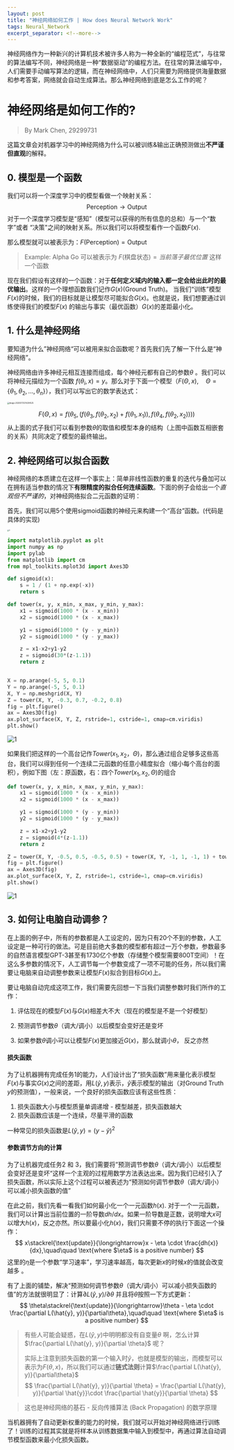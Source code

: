 ```yaml
---
layout: post
title: "神经网络如何工作 | How does Neural Network Work"
tags: Neural_Network
excerpt_separator: <!--more-->
---
```

<head>
    <script src="https://cdnjs.cloudflare.com/ajax/libs/mathjax/2.7.1/MathJax.js?config=TeX-AMS-MML_HTMLorMML" type="text/javascript"></script>
    <script type="text/x-mathjax-config">
        MathJax.Hub.Config({
            tex2jax: {
            skipTags: ['script', 'noscript', 'style', 'textarea', 'pre'],
            inlineMath: [ ['$','$'], ["\\(","\\)"] ],
            displayMath: [ ['$$','$$'], ["\\[","\\]"] ],
            }
        });
    </script>
</head>
神经网络作为一种新兴的计算机技术被许多人称为一种全新的“编程范式”，与往常的算法编写不同，神经网络是一种“数据驱动”的编程方法。在往常的算法编写中，人们需要手动编写算法的逻辑，而在神经网络中，人们只需要为网络提供海量数据和参考答案，网络就会自动生成算法。那么神经网络到底是怎么工作的呢？
<!--more-->

# 神经网络是如何工作的?

> By Mark Chen, 29299731

这篇文章会对机器学习中的神经网络为什么可以被训练&输出正确预测做出**不严谨但直观**的解释。

## 0. 模型是一个函数 

我们可以将一个深度学习中的模型看做一个映射关系：
$$
\text{Perception} \rightarrow \text{Output}
$$
对于一个深度学习模型是“感知”（模型可以获得的所有信息的总和）与一个“数字”或者 “决策"之间的映射关系。所以我们可以将模型看作一个函数$F(x)$.

那么模型就可以被表示为：$F(\text{Perception}) =\text{Output}$

> Example: Alpha Go 可以被表示为 $F(\text{棋盘状态}) = 当前落子最优位置$ 这样一个函数

现在我们假设有这样的一个函数：对于**任何定义域内的输入都一定会给出此时的最优输出**。这样的一个理想函数我们记作$G(x)$(Ground Truth)。 当我们“训练”模型$F(x)$的时候，我们的目标就是让模型尽可能拟合$G(x)$。也就是说，我们想要通过训练使得我们的模型$F(x)$ 的输出与事实（最优函数）$G(x)$的差距最小化。

## 1. 什么是神经网络

要知道为什么”神经网络“可以被用来拟合函数呢？首先我们先了解一下什么是“神经网络”。

神经网络由许多神经元相互连接而组成，每个神经元都有自己的参数$\theta$ 。我们可以将神经元描绘为一个函数 $f(\theta_i, x) = y$。那么对于下面一个模型（$F(\Theta, x), \quad \Theta=\lbrace \theta_1, \theta_2, \dots, \theta_n\rbrace$），我们可以写出它的数学表达式：

<img src="https://markchenyutian.github.io/Markchen_Blog/Asset/4.png" alt="image-20200731214204525" style="zoom:30%;" />

$$
F(\Theta, x) = f(\theta_5, (f(\theta_3, f(\theta_2, x_2) + f(\theta_1, x_1)), f(\theta_4, f(\theta_2, x_2))))
$$
从上面的式子我们可以看到参数$\theta$的取值和模型本身的结构（上图中函数互相嵌套的关系）共同决定了模型的最终输出。

## 2. 神经网络可以拟合函数

神经网络的本质建立在这样一个事实上：简单非线性函数的重复的迭代与叠加可以在拥有适当参数的情况下**有限精度的拟合任何连续函数**。下面的例子会给出一个*直观但不严谨的*，对神经网络拟合二元函数的证明：

首先，我们可以用5个使用sigmoid函数的神经元来构建一个“高台”函数。(代码是具体的实现)

<img src="https://markchenyutian.github.io/Markchen_Blog/Asset/3.png" alt="3" style="zoom:25%;" />

```python
import matplotlib.pyplot as plt
import numpy as np
import pylab
from matplotlib import cm
from mpl_toolkits.mplot3d import Axes3D

def sigmoid(x):
    s = 1 / (1 + np.exp(-x))
    return s

def tower(x, y, x_min, x_max, y_min, y_max):
    x1 = sigmoid(1000 * (x - x_min))
    x2 = sigmoid(1000 * (x - x_max))

    y1 = sigmoid(1000 * (y - y_min))
    y2 = sigmoid(1000 * (y - y_max))

    z = x1-x2+y1-y2
    z = sigmoid(30*(z-1.1))
    return z


X = np.arange(-5, 5, 0.1)
Y = np.arange(-5, 5, 0.1)
X, Y = np.meshgrid(X, Y)
Z = tower(X, Y, -0.3, 0.7, -0.2, 0.8)
fig = plt.figure()
ax = Axes3D(fig)
ax.plot_surface(X, Y, Z, rstride=1, cstride=1, cmap=cm.viridis)
plt.show()
```

![1](https://markchenyutian.github.io/Markchen_Blog/Asset/1.png)

如果我们把这样的一个高台记作$Tower(x_1, x_2，\Theta)$，那么通过组合足够多这些高台，我们可以得到任何一个连续二元函数的任意小精度拟合（缩小每个高台的面积），例如下图（左：原函数，右：四个$Tower(x_1, x_2,\Theta)$的组合

```python
def tower(x, y, x_min, x_max, y_min, y_max):
    x1 = sigmoid(1000 * (x - x_min))
    x2 = sigmoid(1000 * (x - x_max))

    y1 = sigmoid(1000 * (y - y_min))
    y2 = sigmoid(1000 * (y - y_max))

    z = x1-x2+y1-y2
    z = sigmoid(4*(z-1.1))
    return z

Z = tower(X, Y, -0.5, 0.5, -0.5, 0.5) + tower(X, Y, -1, 1, -1, 1) + tower(X, Y, -2, 2, -2, 2) + tower(X, Y, -4, 4, -4, 4)
fig = plt.figure()
ax = Axes3D(fig)
ax.plot_surface(X, Y, Z, rstride=1, cstride=1, cmap=cm.viridis)
plt.show()
```

![1](https://markchenyutian.github.io/Markchen_Blog/Asset/2.png)

## 3. 如何让电脑自动调参？

在上面的例子中，所有的参数都是人工设定的，因为只有20个不到的参数，人工设定是一种可行的做法。可是目前绝大多数的模型都有超过一万个参数，参数最多的自然语言模型GPT-3甚至有1730亿个参数（存储整个模型需要800T空间）！在这么多参数的情况下，人工调节每一个参数变成了一项不可能的任务，所以我们需要让电脑来自动调整参数来让模型$F(x)$拟合到目标$G(x)$上。

要让电脑自动完成这项工作，我们需要先回想一下当我们调整参数时我们所作的工作：

1. 评估现在的模型$F(x)$与$G(x)$相差大不大（现在的模型是不是一个好模型）

2. 预测调节参数$\theta$（调大/调小）以后模型会变好还是变坏

3. 如果参数$\theta$调小可以让模型$F(x)$更加接近$G(x)$，那么就调小$\theta$， 反之亦然

#### 损失函数

为了让机器拥有完成任务1的能力，人们设计出了“损失函数”用来量化表示模型$F(x)$与事实$G(x)$之间的差距，用$L(\hat{y}, y)$表示，$\hat{y}$表示模型的输出（对Ground Truth $y$的预测值），一般来说，一个良好的损失函数应该有这些性质：

1. 损失函数大小与模型质量单调递增 - 模型越差，损失函数越大
2. 损失函数应该是一个连续，尽量平滑的函数

一种常见的损失函数是$L(\hat{y}, y) = (y - \hat{y})^2$

#### 参数调节方向的计算

为了让机器完成任务2 和 3，我们需要将”预测调节参数$\theta$（调大/调小）以后模型会变好还是变坏“这样一个主观的过程用数学方法表达出来。因为我们已经引入了损失函数，所以实际上这个过程可以被表述为“预测如何调节参数$\theta$（调大/调小）可以减小损失函数的值”

在此之前，我们先看一看我们如何最小化一个一元函数$h(x)$. 对于一个一元函数，我们可以计算出当前位置的一阶导数$dh/dx$。如果一阶导数是正数，说明增大$x$可以增大$h(x)$，反之亦然。所以要最小化$h(x)$，我们只需要不停的执行下面这一个操作：
$$
x\stackrel{\text{update}}{\longrightarrow}x - \eta \cdot \frac{dh(x)}{dx},\quad\quad \text{where $\eta$ is a positive number}
$$
这里的$\eta$是一个参数“学习速率”，学习速率越高，每次更新$x$的时候$x$的值就会改变越多 。



有了上面的铺垫，解决“预测如何调节参数$\theta$（调大/调小）可以减小损失函数的值”的方法就很明显了：计算$\partial L(\hat{y}, y)/\partial \theta$ 并且将$\theta$按照一下方式更新：
$$
\theta\stackrel{\text{update}}{\longrightarrow}\theta - \eta \cdot \frac{\partial L(\hat{y}, y)}{\partial\theta},\quad\quad \text{where $\eta$ is a positive number}
$$

> 有些人可能会疑惑，在$L(\hat{y}, y)$中明明都没有自变量$\theta$ 啊，怎么计算$\frac{\partial L(\hat{y}, y)}{\partial \theta}$ 呢？
>
> 实际上注意到损失函数的第一个输入时$\hat{y}$，也就是模型的输出，而模型可以表示为$F(\theta, x)$，所以我们可以通过**链式法则**计算$\frac{\partial L(\hat{y}, y)}{\partial\theta}$
> $$
> \frac{\partial L(\hat{y}, y)}{\partial \theta} = \frac{\partial L(\hat{y}, y)}{\partial \hat{y}}\cdot \frac{\partial \hat{y}}{\partial \theta}
> $$

> 这也是神经网络的基石 - 反向传播算法 (Back Propagation) 的数学原理



当机器拥有了自动更新权重的能力的时候，我们就可以开始对神经网络进行训练了！训练的过程其实就是将样本从训练数据集中输入到模型中，再通过算法自动调节模型函数来最小化损失函数。